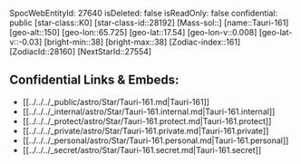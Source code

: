 ﻿---
location: [17.54,65.725,150]
type: Star
tags:
- astro/Star

---
SpocWebEntityId: 27640
isDeleted: false
isReadOnly: false
confidential: public
[star-class::K0]
[star-class-id::28192]
[Mass-sol::]
[name::Tauri-161]
[geo-alt::150]
[geo-lon::65.725]
[geo-lat::17.54]
[geo-lon-v::0.008]
[geo-lat-v::-0.03]
[bright-min::38]
[bright-max::38]
[Zodiac-index::161]
[ZodiacId::28160]
[NextStarId::27554]



## Confidential Links & Embeds: 
- [[../../../_public/astro/Star/Tauri-161.md|Tauri-161]] 
- [[../../../_internal/astro/Star/Tauri-161.internal.md|Tauri-161.internal]] 
- [[../../../_protect/astro/Star/Tauri-161.protect.md|Tauri-161.protect]] 
- [[../../../_private/astro/Star/Tauri-161.private.md|Tauri-161.private]] 
- [[../../../_personal/astro/Star/Tauri-161.personal.md|Tauri-161.personal]] 
- [[../../../_secret/astro/Star/Tauri-161.secret.md|Tauri-161.secret]] 
